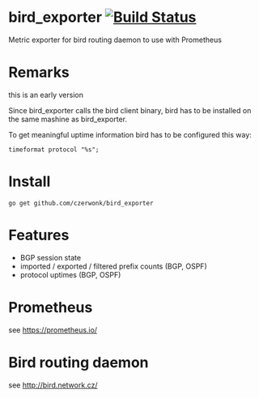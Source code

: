 # bird_exporter [![Build Status](https://travis-ci.org/czerwonk/bird_exporter.svg)][travis]
Metric exporter for bird routing daemon to use with Prometheus

# Remarks
this is an early version

Since bird_exporter calls the bird client binary, bird has to be installed on the same mashine as bird_exporter.

To get meaningful uptime information bird has to be configured this way:
```
timeformat protocol "%s";
```

# Install
```
go get github.com/czerwonk/bird_exporter
```

# Features
* BGP session state
* imported / exported / filtered prefix counts (BGP, OSPF)
* protocol uptimes (BGP, OSPF)

# Prometheus
see https://prometheus.io/

# Bird routing daemon
see http://bird.network.cz/

[travis]: https://travis-ci.org/czerwonk/bird_exporter
